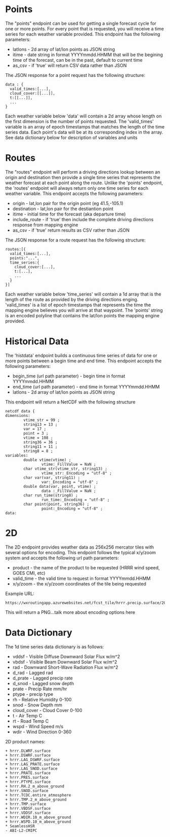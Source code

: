 
# Points 

The "points" endpoint can be used for getting a single forecast cycle for one or more points.  For every point that is requested, you will receive a time series for each weather variable provided.  This endpoint has the following parameters:

  + latlons - 2d array of lat/lon points as JSON string
  + itime - date string in format YYYYmmdd.HHMM that will be the begining time of the forecast, can be in the past, default to current time
  + as_csv - if 'true' will return CSV data rather than JSON

The JSON response for a point request has the following structure:

    data : {
      valid_times:[...],
      cloud_cover:[[...]],
      t:[[...]],
      ...
    }

Each weather variable below 'data' will contain a 2d array whose length on the first dimension is the number of points requested.  The 'valid_times' variable is an array of epoch timestamps that matches the length of the time series data.  Each point's data will be at its corresponding index in the array.  See data dictionary below for description of variables and units


# Routes 

The "routes" endpoint will perform a driving directions lookup between an origin and destination then provide a single time series that represents the weather forecast at each point along the route.  Unlike the 'points' endpoint, the 'routes' endpoint will always return only one time series for each weather variable.  This endpoint accepts the following parameters:

  + origin        - lat,lon pair for the origin point (eg 41.5,-105.1)
  + destination   - lat,lon pair for the destiantion point
  + itime         - initial time for the forecast (aka departure time)
  + include_route - if 'true' then include the complete driving directions response from mapping engine
  + as_csv        - if 'true' return results as CSV rather than JSON

The JSON response for a route request has the following structure:

    routes:[{
      valid_times:[...],
      points:"...",
      time_series:{
        cloud_cover:[...],
        t:[...],
        ...
      }
    }]

Each weather variable below 'time_series' will contain a 1d array that is the length of the route as provided by the driving directions enging.  'valid_times' is a list of epoch timestamps that represents the time the mapping engine believes you will arrive at that waypoint.  The 'points' string is an encoded polyline that contains the lat/lon points the mapping engine provided.

# Historical Data 

The 'histdata' endpoint builds a continuous time series of data for one or more points between a begin time and end time.  This endpoint accepts the following parameters:

  + begin_time (url path parameter) - begin time in format YYYYmmdd.HHMM
  + end_time (url path parameter) - end time in format YYYYmmdd.HHMM
  + latlons - 2d array of lat/lon points as JSON string 

This endpoint will return a NetCDF with the following structure

```
netcdf data {
dimensions:
        vtime_str = 99 ;
        string13 = 13 ;
        var = 17 ;
        point = 3 ;
        vtime = 108 ;
        string36 = 36 ;
        string11 = 11 ;
        string8 = 8 ;
variables:
        double vtime(vtime) ;
                vtime:_FillValue = NaN ;
        char vtime_str(vtime_str, string13) ;
                vtime_str:_Encoding = "utf-8" ;
        char var(var, string11) ;
                var:_Encoding = "utf-8" ;
        double data(var, point, vtime) ;
                data :_FillValue = NaN ;
        char run_time(string8) ;
                run_time:_Encoding = "utf-8" ;
        char point(point, string36) ;
                point:_Encoding = "utf-8" ;
data:

```


# 2D 

The 2D endpoint provides weather data as 256x256 mercator tiles with several options for encoding.  This endpoint follows the typical x/y/zoom system and accepts the following url path parameters:

  + product - the name of the product to be requested (HRRR wind speed, GOES CMI, etc)
  + valid_time - the valid time to request in format YYYYmmdd.HHMM
  + x/y/zoom - the x/y/zoom coordinates of the tile being requested

Example URL:

```
https://wxroutingapp.azurewebsites.net/fcst_tile/hrrr.precip.surface/20211210.1200/10/22/6
```

This will return a PNG...talk more about encoding options here


# Data Dictionary 

The 1d time series data dictionary is as follows:

  * vddsf - Visible Diffuse Downward Solar Flux w/m^2
  * vbdsf - Visible Beam Downward Solar Flux w/m^2
  * rad - Downward Short-Wave Radiation Flux w/m^2
  * d_rad - Lagged rad
  * d_prate - Lagged precip rate
  * d_snod - Lagged snow depth
  * prate - Precip Rate mm/hr
  * ptype - precip type
  * rh - Relative Humidity 0-100
  * snod - Snow Depth mm
  * cloud_cover - Cloud Cover 0-100
  * t - Air Temp C
  * rt - Road Temp C
  * wspd - Wind Speed m/s
  * wdir - Wind Direction 0-360

2D product names:

    + hrrr.DLWRF.surface
    + hrrr.DSWRF.surface
    + hrrr.LAG_DSWRF.surface
    + hrrr.LAG_PRATE.surface
    + hrrr.LAG_SNOD.surface
    + hrrr.PRATE.surface
    + hrrr.PRES.surface
    + hrrr.PTYPE.surface
    + hrrr.RH.2_m_above_ground
    + hrrr.SNOD.surface
    + hrrr.TCDC.entire_atmosphere
    + hrrr.TMP.2_m_above_ground
    + hrrr.TMP.surface
    + hrrr.VBDSF.surface
    + hrrr.VDDSF.surface
    + hrrr.WDIR.10_m_above_ground
    + hrrr.WSPD.10_m_above_ground
    * SeamlessHSR
    - ABI-L2-CMIPC


